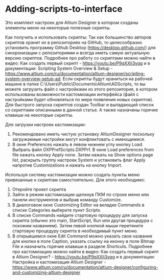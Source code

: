 # Adding-scripts-to-interface
Это комплект настроек для Altium Designer в котором созданы элементы меню на некоторые полезные скрипты. 

Как получить и использовать скрипты:
Так как большинство авторов скриптов хранит их в репозиториях на GitHub, то целесообразно установить программу Github Desktop (https://desktop.github.com/) для синхронизации с репозиториями и всегда иметь самую актуальную версию скриптов.
Подробнее про работу со скриптами можно найти в видео: Как создать первый скрипт - https://youtu.be/P9qXXIj3vqg
и в документации: Scripting System Overview & Setup - https://www.altium.com/ru/documentation/altium-designer/scripting-system-overview-setup-ad.
Если скрипты будут храниться на рабочей машине в папке C:\Users\Public\Documents\Altium\ADScripts, то вы можете загрузить файл с настройками из этого репозитория, в котором использованы возможности кастомизации интерфейса (файл с настройками будет обновляться по мере появления новых скриптов). Для быстрого запуска скриптов создан Toolbar и выпадающий список со скриптами описанными в данной статье. А также назначены горячие клавиши на некоторые скрипты.  

Для загрузки настроек кастомизации:
1. Рекомендовано иметь чистую установку AltiumDesigner поскольку загружаемые настройки могут конфликтовать с имеющимися.
2. В окне Preferences нажать в левом нижнем углу кнопку Load. Выбрать файл DXPPrefScripts.DXPPrf. В окне Load preferences from file нажать кнопку Apply none. Затем нажать на Show options page list, раскрыть группу настроек System и установить флаг Apply напротив Customizations и нажать на кнопку Import.

Используя систему кастомизации можно создать пункты меню привязанные к скриптам самостоятельно. Для этого необходимо:
1. Откройте проект скрипта
2. Зайти в режим кастомизации щелкнув ПКМ по строке меню или панели инструментов и выбрав команду Customize. 
3. В диалоговом окне Customizing Editor на вкладке Commands в списке Categories выберите пункт Scripts. 
4. В списке Commands найдите стартовую процедуру для запуска скрипта (обычно это main, StartScript, Run или другая процедура с похожим названием). Затем левой кнопкой мыши перетяните стартовую процедуру скрипта в необходимый пункт меню.
5. В открывшемся окне Edit Command можно указать свое название для кнопки в поле Caption, указать ссылку на иконку в поле Bitmap File и назначить горячие клавиши в разделе Shortcuts.
Подробнее про кастомизацию можно найти в видео: Как создать первый скрипт в Altium Designer? - https://youtu.be/P9qXXIj3vqg
и в документации: Настройка и кастомизация Altium Designer - https://www.altium.com/ru/documentation/altium-designer/configuring-and-customizing-altium-designer
